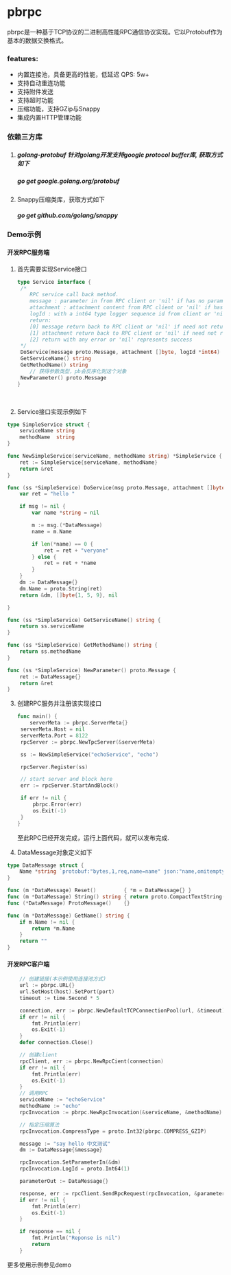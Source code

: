 # pbrpc

pbrpc是一种基于TCP协议的二进制高性能RPC通信协议实现。它以Protobuf作为基本的数据交换格式。

### features:

- 内置连接池，具备更高的性能，低延迟 QPS: 5w+
- 支持自动重连功能
- 支持附件发送
- 支持超时功能
- 压缩功能，支持GZip与Snappy
- 集成内置HTTP管理功能

### 依赖三方库

1. ##### golang-protobuf 针对golang开发支持google protocol  buffer库, 获取方式如下

   ##### go get google.golang.org/protobuf

2. Snappy压缩类库，获取方式如下

   ##### go get github.com/golang/snappy

### Demo示例

#### 开发RPC服务端

1. 首先需要实现Service接口

   ```go
   type Service interface {
   	/*
   	   RPC service call back method.
   	   message : parameter in from RPC client or 'nil' if has no parameter
   	   attachment : attachment content from RPC client or 'nil' if has no attachment
   	   logId : with a int64 type logger sequence id from client or 'nil if has no logId
   	   return:
   	   [0] message return back to RPC client or 'nil' if need not return method response
   	   [1] attachment return back to RPC client or 'nil' if need not return attachemnt
   	   [2] return with any error or 'nil' represents success
   	*/
   	DoService(message proto.Message, attachment []byte, logId *int64) (proto.Message, []byte, error)
   	GetServiceName() string
   	GetMethodName() string
       // 获得参数类型，pb会反序化到这个对象
   	NewParameter() proto.Message
   }
   ```

   ​

2. Service接口实现示例如下

```go
type SimpleService struct {
	serviceName string
	methodName  string
}

func NewSimpleService(serviceName, methodName string) *SimpleService {
	ret := SimpleService{serviceName, methodName}
	return &ret
}

func (ss *SimpleService) DoService(msg proto.Message, attachment []byte, logId *int64) (proto.Message, []byte, error) {
	var ret = "hello "

	if msg != nil {
		var name *string = nil

		m := msg.(*DataMessage)
		name = m.Name

		if len(*name) == 0 {
			ret = ret + "veryone"
		} else {
			ret = ret + *name
		}
	}
	dm := DataMessage{}
	dm.Name = proto.String(ret)
	return &dm, []byte{1, 5, 9}, nil

}

func (ss *SimpleService) GetServiceName() string {
	return ss.serviceName
}

func (ss *SimpleService) GetMethodName() string {
	return ss.methodName
}

func (ss *SimpleService) NewParameter() proto.Message {
	ret := DataMessage{}
	return &ret
}
```



3. 创建RPC服务并注册该实现接口

   ```go
   func main() {
       serverMeta := pbrpc.ServerMeta{}
   	serverMeta.Host = nil
   	serverMeta.Port = 8122
   	rpcServer := pbrpc.NewTpcServer(&serverMeta)

   	ss := NewSimpleService("echoService", "echo")

   	rpcServer.Register(ss)

   	// start server and block here
   	err := rpcServer.StartAndBlock()

   	if err != nil {
   		pbrpc.Error(err)
   		os.Exit(-1)
   	}
   }
   ```

   至此RPC已经开发完成，运行上面代码，就可以发布完成.

4. DataMessage对象定义如下

```go
type DataMessage struct {
	Name *string `protobuf:"bytes,1,req,name=name" json:"name,omitempty"`
}

func (m *DataMessage) Reset()         { *m = DataMessage{} }
func (m *DataMessage) String() string { return proto.CompactTextString(m) }
func (*DataMessage) ProtoMessage()    {}

func (m *DataMessage) GetName() string {
	if m.Name != nil {
		return *m.Name
	}
	return ""
}
```



#### 开发RPC客户端

```go
    // 创建链接(本示例使用连接池方式)
	url := pbrpc.URL{}
	url.SetHost(host).SetPort(port)
    timeout := time.Second * 5

    connection, err := pbrpc.NewDefaultTCPConnectionPool(url, &timeout)
	if err != nil {
		fmt.Println(err)
		os.Exit(-1)
	}
    defer connection.Close()

    // 创建client
    rpcClient, err := pbrpc.NewRpcCient(connection)
    if err != nil {
		fmt.Println(err)
		os.Exit(-1)
	}
    // 调用RPC
	serviceName := "echoService"
	methodName := "echo"
	rpcInvocation := pbrpc.NewRpcInvocation(&serviceName, &methodName)

    // 指定压缩算法
    rpcInvocation.CompressType = proto.Int32(pbrpc.COMPRESS_GZIP)

	message := "say hello 中文测试"
	dm := DataMessage{&message}

	rpcInvocation.SetParameterIn(&dm)
	rpcInvocation.LogId = proto.Int64(1)

	parameterOut := DataMessage{}

	response, err := rpcClient.SendRpcRequest(rpcInvocation, &parameterOut)
	if err != nil {
		fmt.Println(err)
		os.Exit(-1)
	}

	if response == nil {
		fmt.Println("Reponse is nil")
		return
	}
```

更多使用示例参见demo
